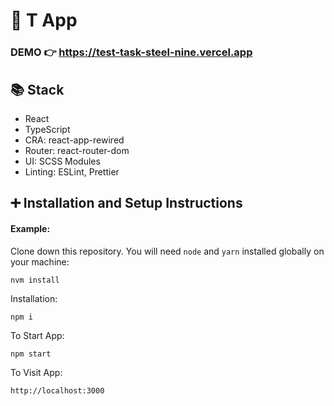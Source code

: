 # 📝 T App

### DEMO 👉 https://test-task-steel-nine.vercel.app

## 📚 Stack

- React
- TypeScript
- CRA: react-app-rewired
- Router: react-router-dom
- UI: SCSS Modules
- Linting: ESLint, Prettier

## ➕ Installation and Setup Instructions

#### Example:

Clone down this repository. You will need `node` and `yarn` installed globally on your machine:

`nvm install`

Installation:

`npm i`

To Start App:

`npm start`

To Visit App:

`http://localhost:3000`
